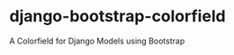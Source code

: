 django-bootstrap-colorfield
===========================

A Colorfield for Django Models using Bootstrap
